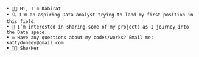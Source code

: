 

    • 👋🏾 Hi, I'm Kabirat
    • 🔍 I'm an aspiring Data analyst trying to land my first position in this field.
    • 👯 I’m interested in sharing some of my projects as I journey into the Data space.
    • ✉️ Have any questions about my codes/works? Email me: kattydoneey@gmail.com
    • 👧🏽 She/Her
